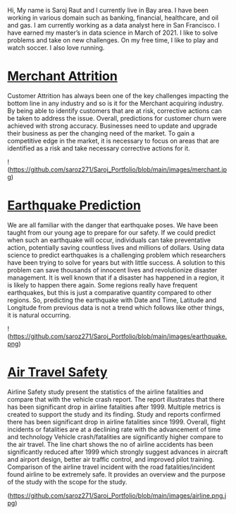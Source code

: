 Hi,
My name is Saroj Raut and I currently live in Bay area. I have been working in various domain such as banking, financial, healthcare, and oil and gas. I am currently working as a data analyst here in San Francisco. I have earned my master’s in data science in March of 2021. I like to solve problems and take on new challenges. 
On my free time, I like to play and watch soccer. I also love running.

# [Merchant Attrition](https://github.com/saroz271/DSC630)
Customer Attrition has always been one of the key challenges impacting the bottom line in any industry and so is it for the Merchant acquiring industry. By being able to identify customers that are at risk, corrective actions can be taken to address the issue. 
Overall, predictions for customer churn were achieved with strong accuracy. Businesses need to update and upgrade their business as per the changing need of the market. To gain a competitive edge in the market, it is necessary to focus on areas that are identified as a risk and take necessary corrective actions for it.

!(https://github.com/saroz271/Saroj_Portfolio/blob/main/images/merchant.jpg)

# [Earthquake Prediction](https://github.com/saroz271/DSC_530)
We are all familiar with the danger that earthquake poses. We have been taught from our young age to prepare for our safety. If we could predict when such an earthquake will occur, individuals can take preventative action, potentially saving countless lives and millions of dollars.
Using data science to predict earthquakes is a challenging problem which researchers have been trying to solve for years but with little success. A solution to this problem can save thousands of innocent lives and revolutionize disaster management. It is well known that if a disaster has happened in a region, it is likely to happen there again. Some regions really have frequent earthquakes, but this is just a comparative quantity compared to other regions. So, predicting the earthquake with Date and Time, Latitude and Longitude from previous data is not a trend which follows like other things, it is natural occurring.

!(https://github.com/saroz271/Saroj_Portfolio/blob/main/images/earthquake.png)

# [Air Travel Safety](https://github.com/saroz271/DSC-640)
Airline Safety study present the statistics of the airline fatalities and compare that with the vehicle crash report. The report illustrates that there has been significant drop in airline fatalities after 1999. Multiple metrics is created to support the study and its finding. Study and reports confirmed there has been significant drop in airline fatalities since 1999. Overall, flight incidents or fatalities are at a declining rate with the advancement of time and technology
Vehicle crash/fatalities are significantly higher compare to the air travel. The line chart shows the no of airline accidents has been significantly reduced after 1999 which strongly suggest advances in aircraft and airport design, better air traffic control, and improved pilot training.
Comparison of the airline travel incident with the road fatalities/incident found airline to be extremely safe. It provides an overview and the purpose of the study with the scope for the study. 

(https://github.com/saroz271/Saroj_Portfolio/blob/main/images/airline.png.jpg)

